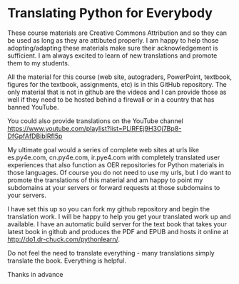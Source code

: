 Translating Python for Everybody
================================

These course materials are Creative Commons Attribution and so they can be used
as long as they are attibuted properly.  I am happy to help those
adopting/adapting these materials make sure their acknowledgement is
sufficient.  I am always excited to learn of new translations and promote them
to my students.

All the material for this course (web site, autograders, PowerPoint, textbook, 
figures for the textbook, assignments, etc) is in this GitHub repository.  The
only material that is not in github are the videos and I can provide those as 
well if they need to be hosted behind a firewall or in a country that has banned 
YouTube.

You could also provide translations on the YouTube channel 
https://www.youtube.com/playlist?list=PLlRFEj9H3Oj7Bp8-DfGpfAfDBiblRfl5p

My ultimate goal would a series of complete web sites at urls like es.py4e.com, 
cn.py4e.com, ir.pye4.com with completely translated user experiences that also function
as OER repositories for Python materials in those languages.  Of course you do not
need to use my urls, but I do want to promote the translations of this material
and am happy to point my subdomains at your servers or forward requests at those
subdomains to your servers.

I have set this up so you can fork my github repository and begin the translation
work. I will be happy to help you get your translated work up and available.  I 
have an automatic build server for the text book that takes your latest book in 
github and produces the PDF and EPUB and hosts it online at 
http://do1.dr-chuck.com/pythonlearn/.

Do not feel the need to translate everything - many translations simply translate
the book.  Everything is helpful.

Thanks in advance

